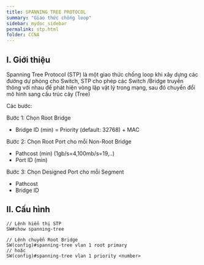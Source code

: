 ```yaml
---
title: SPANNING TREE PROTOCOL
summary: "Giao thức chống loop"
sidebar: mydoc_sidebar
permalink: stp.html
folder: CCNA
---
```


## I. Giới thiệu

Spanning Tree Protocol (STP) là một giao thức chống loop khi xây dựng các đường dự phòng cho Switch, STP cho phép các Switch /Bridge truyền thông với nhau để phát hiện vòng lặp vật lý trong mạng, sau đó chuyển đổi mô hình sang cấu trúc cây (Tree)

Các bước:

Bước 1: Chọn Root Bridge

- Bridge ID (min) = Priority (default: 32768) + MAC

Bước 2: Chọn Root Port cho mỗi Non-Root Bridge

- Pathcost (min) (1gb/s=4,100mb/s=19,..)
- Port ID (min)

Bước 3: Chọn Designed Port cho mỗi Segment

- Pathcost
- Bridge ID

## II. Cấu hình

```
// Lệnh hiển thị STP
SW#show spanning-tree

// Lệnh chuyển Root Bridge
SW(config)#spanning-tree vlan 1 root primary
// hoặc 
SW(config)#spanning-tree vlan 1 priority <number>
```

